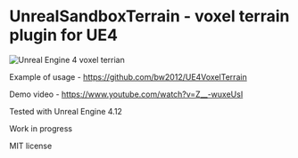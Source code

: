 # UnrealSandboxTerrain - voxel terrain plugin for UE4

![Unreal Engine 4 voxel terrian](http://media.indiedb.com/images/games/1/51/50197/ezgif.com-video-to-gif_2.gif)

Example of usage - https://github.com/bw2012/UE4VoxelTerrain

Demo video - https://www.youtube.com/watch?v=Z__-wuxeUsI  

Tested with Unreal Engine 4.12

Work in progress

MIT license

